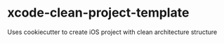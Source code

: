 # xcode-clean-project-template
Uses cookiecutter to create iOS project with clean architecture structure
